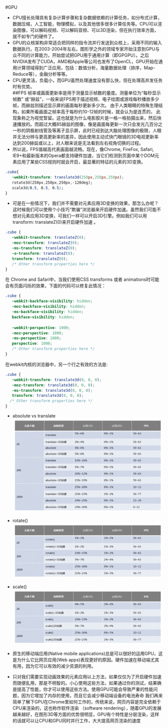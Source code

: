 #GPU
* CPU擅长处理具有复杂计算步骤和复杂数据依赖的计算任务，如分布式计算，数据压缩，人工智能，物理模拟，以及其他很多很多计算任务等。CPU可以渲染图像，可以解码视频、可以解码音频、可以3D渲染，但在执行效率方面，就不如专门的硬件了。
* GPU的众核架构非常适合把同样的指令流并行发送到众核上，采用不同的输入数据执行。在2003-2004年左右，图形学之外的领域专家开始注意到GPU与众不同的计算能力，开始尝试把GPU用于通用计算（即GPGPU）。之后NVIDIA发布了CUDA，AMD和Apple等公司也发布了OpenCL，GPU开始在通用计算领域得到广泛应用，包括：数值分析，海量数据处理（排序，Map-Reduce等），金融分析等等。
* CPU更灵活，负载小，而GPU虽然处理速度没有那么快，但在处理高并发任务时有优势。<br/>
##FPS
帧率或画面更新率是用于测量显示帧数的量度。测量单位为“每秒显示帧数” 或“赫兹”，一般来说FPS用于描述视频、电子绘图或游戏每秒播放多少帧，而赫兹则描述显示屏的画面每秒更新多少次。
由于人类眼睛的特殊生理结构，如果所看画面之帧率高于每秒约10-12帧的时候，就会认为是连贯的， 此现象称之为视觉暂留。这也就是为什么电影胶片是一格一格拍摄出来，然后快速播放的。而超过大概85赫兹的图像，像是画面每更新一次只会发光几百分之一秒的阴极射线管及等离子显示屏，此时已经到达大脑处理图像的极限，人眼并无法分辨与更高更新率的差异，因此使用主动式快门眼镜的3D电视更新率达到200赫兹或以上，对人眼来说是无法看到左右视角切换的过程。
* 所以说，FPS值越高代表画面越流畅。现在，像Chrome, FireFox, Safari, IE9+和最新版本的Opera都支持硬件加速，当它们检测到页面中某个DOM元素应用了某些CSS规则时就会开启，最显著的特征的元素的3D变换。
```css
.cube{
   -webkit-transform: translate3d(250px,250px,250px);
   rotate3d(250px,250px,250px,-120deg);
   scale3d(0.5, 0.5, 0.5);
}
```
* 可是在一些情况下，我们并不需要对元素应用3D变换的效果，那怎么办呢？这时候我们可以使用个小技巧“欺骗”浏览器来开启硬件加速。虽然我们可能不想对元素应用3D变换，可我们一样可以开启3D引擎。例如我们可以用transform: translateZ(0)来开启硬件加速 。
```css
.cube {
   -webkit-transform: translateZ(0);
   -moz-transform: translateZ(0);
   -ms-transform: translateZ(0);
   -o-transform: translateZ(0);
   transform: translateZ(0);
   /* Other transform properties here */
}
```
在 Chrome and Safari中，当我们使用CSS transforms 或者 animations时可能会有页面闪烁的效果，下面的代码可以修复此情况：
```css
.cube {
   -webkit-backface-visibility: hidden;
   -moz-backface-visibility: hidden;
   -ms-backface-visibility: hidden;
   backface-visibility: hidden;

   -webkit-perspective: 1000;
   -moz-perspective: 1000;
   -ms-perspective: 1000;
   perspective: 1000;
   /* Other transform properties here */
}
```
在webkit内核的浏览器中，另一个行之有效的方法是:
```css
.cube {
   -webkit-transform: translate3d(0, 0, 0);
   -moz-transform: translate3d(0, 0, 0);
   -ms-transform: translate3d(0, 0, 0);
   transform: translate3d(0, 0, 0);
  /* Other transform properties here */
}
```
* absolute vs translate <br/>
![](https://github.com/starAnddream/css/blob/master/GPU/img/absolute_translate.png)
* rotate()  <br/>
![](https://github.com/starAnddream/css/blob/master/GPU/img/rotate.png)
* scale()  <br/>
![](https://github.com/starAnddream/css/blob/master/GPU/img/scale.png)
* 原生的移动端应用(Native mobile applications)总是可以很好的运用GPU，这是为什么它比网页应用(Web apps)表现更好的原因。硬件加速在移动端尤其有用，因为它可以有效的减少资源的利用。

* 只对我们需要实现动画效果的元素应用以上方法，如果仅仅为了开启硬件加速而随便乱用，那是不明智的。小心使用这些方法，如果通过你的测试，结果确是提高了性能，你才可以使用这些方法。使用GPU可能会导致严重的性能问题，因为它增加了内存的使用，而且它会减少移动端设备的电池寿命
我们再来简单了解下GPU在Chrome里如何工作的，传统来说，网页内容是完全依赖于CPU来渲染的，这也称作软件渲染 （software rendering），随着GPU的发展越来越好，在图形3D等方面的优势很明显，GPU有个特性是分层渲染，这样的话就可以让CPU和GPU同时并行工作，大大提高网页渲染的速度
